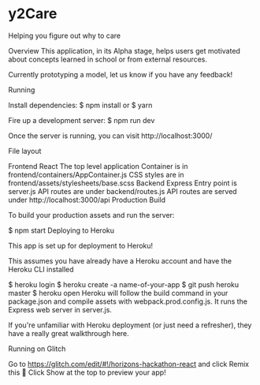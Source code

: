 # y2Care
Helping you figure out why to care

Overview
This application, in its Alpha stage, helps users get motivated about concepts learned in school or from external resources.

Currently prototyping a model, let us know if you have any feedback!

Running

Install dependencies: $ npm install or $ yarn

Fire up a development server: $ npm run dev

Once the server is running, you can visit http://localhost:3000/

File layout

Frontend React
The top level application Container is in frontend/containers/AppContainer.js
CSS styles are in frontend/assets/stylesheets/base.scss
Backend Express
Entry point is server.js
API routes are under backend/routes.js
API routes are served under http://localhost:3000/api
Production Build

To build your production assets and run the server:

$ npm start
Deploying to Heroku

This app is set up for deployment to Heroku!

This assumes you have already have a Heroku account and have the Heroku CLI installed

$ heroku login
$ heroku create -a name-of-your-app
$ git push heroku master
$ heroku open
Heroku will follow the build command in your package.json and compile assets with webpack.prod.config.js. It runs the Express web server in server.js.

If you're unfamiliar with Heroku deployment (or just need a refresher), they have a really great walkthrough here.

Running on Glitch

Go to https://glitch.com/edit/#!/horizons-hackathon-react and click Remix this 🎤
Click Show at the top to preview your app!
